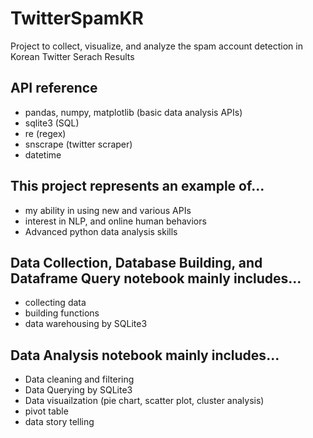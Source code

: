 # TwitterSpamKR
Project to collect, visualize, and analyze the spam account detection in Korean Twitter Serach Results

## API reference
- pandas, numpy, matplotlib (basic data analysis APIs)
- sqlite3 (SQL)
- re (regex)
- snscrape (twitter scraper)
- datetime

## This project represents an example of...
- my ability in using new and various APIs
- interest in NLP, and online human behaviors
- Advanced python data analysis skills

## Data Collection, Database Building, and Dataframe Query notebook mainly includes...
- collecting data
- building functions
- data warehousing by SQLite3

## Data Analysis notebook mainly includes...
- Data cleaning and filtering
- Data Querying by SQLite3
- Data visuailzation (pie chart, scatter plot, cluster analysis)
- pivot table
- data story telling
